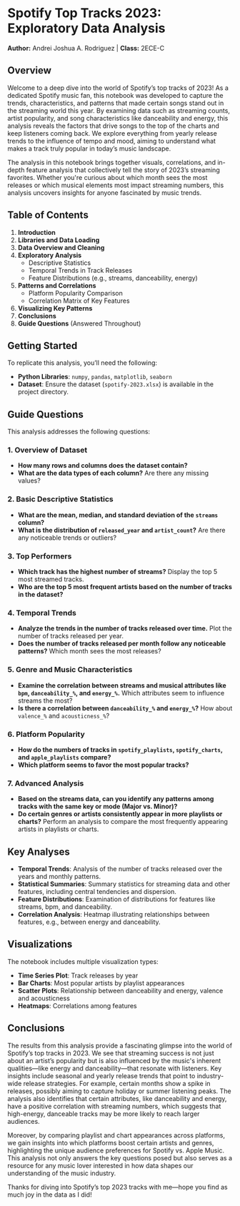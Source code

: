 # Spotify Top Tracks 2023: Exploratory Data Analysis

**Author:** Andrei Joshua A. Rodriguez | **Class:** 2ECE-C

## Overview

Welcome to a deep dive into the world of Spotify’s top tracks of 2023! As a dedicated Spotify music fan, this notebook was developed to capture the trends, characteristics, and patterns that made certain songs stand out in the streaming world this year. By examining data such as streaming counts, artist popularity, and song characteristics like danceability and energy, this analysis reveals the factors that drive songs to the top of the charts and keep listeners coming back. We explore everything from yearly release trends to the influence of tempo and mood, aiming to understand what makes a track truly popular in today’s music landscape. 

The analysis in this notebook brings together visuals, correlations, and in-depth feature analysis that collectively tell the story of 2023’s streaming favorites. Whether you're curious about which month sees the most releases or which musical elements most impact streaming numbers, this analysis uncovers insights for anyone fascinated by music trends.

## Table of Contents

1. **Introduction**
2. **Libraries and Data Loading**
3. **Data Overview and Cleaning**
4. **Exploratory Analysis**
    - Descriptive Statistics
    - Temporal Trends in Track Releases
    - Feature Distributions (e.g., streams, danceability, energy)
5. **Patterns and Correlations**
    - Platform Popularity Comparison
    - Correlation Matrix of Key Features
6. **Visualizing Key Patterns**
7. **Conclusions**
8. **Guide Questions** (Answered Throughout)

## Getting Started

To replicate this analysis, you’ll need the following:

- **Python Libraries**: `numpy`, `pandas`, `matplotlib`, `seaborn`
- **Dataset**: Ensure the dataset (`spotify-2023.xlsx`) is available in the project directory.

## Guide Questions

This analysis addresses the following questions:

### 1. **Overview of Dataset**
   - **How many rows and columns does the dataset contain?**
   - **What are the data types of each column?** Are there any missing values?

### 2. **Basic Descriptive Statistics**
   - **What are the mean, median, and standard deviation of the `streams` column?**
   - **What is the distribution of `released_year` and `artist_count`?** Are there any noticeable trends or outliers?

### 3. **Top Performers**
   - **Which track has the highest number of streams?** Display the top 5 most streamed tracks.
   - **Who are the top 5 most frequent artists based on the number of tracks in the dataset?**

### 4. **Temporal Trends**
   - **Analyze the trends in the number of tracks released over time.** Plot the number of tracks released per year.
   - **Does the number of tracks released per month follow any noticeable patterns?** Which month sees the most releases?

### 5. **Genre and Music Characteristics**
   - **Examine the correlation between streams and musical attributes like `bpm`, `danceability_%`, and `energy_%`.** Which attributes seem to influence streams the most?
   - **Is there a correlation between `danceability_%` and `energy_%`?** How about `valence_%` and `acousticness_%`?

### 6. **Platform Popularity**
   - **How do the numbers of tracks in `spotify_playlists`, `spotify_charts`, and `apple_playlists` compare?**
   - **Which platform seems to favor the most popular tracks?**

### 7. **Advanced Analysis**
   - **Based on the streams data, can you identify any patterns among tracks with the same key or mode (Major vs. Minor)?**
   - **Do certain genres or artists consistently appear in more playlists or charts?** Perform an analysis to compare the most frequently appearing artists in playlists or charts.

## Key Analyses

- **Temporal Trends**: Analysis of the number of tracks released over the years and monthly patterns.
- **Statistical Summaries**: Summary statistics for streaming data and other features, including central tendencies and dispersion.
- **Feature Distributions**: Examination of distributions for features like streams, bpm, and danceability.
- **Correlation Analysis**: Heatmap illustrating relationships between features, e.g., between energy and danceability.

## Visualizations

The notebook includes multiple visualization types:

- **Time Series Plot**: Track releases by year
- **Bar Charts**: Most popular artists by playlist appearances
- **Scatter Plots**: Relationship between danceability and energy, valence and acousticness
- **Heatmaps**: Correlations among features

## Conclusions

The results from this analysis provide a fascinating glimpse into the world of Spotify’s top tracks in 2023. We see that streaming success is not just about an artist’s popularity but is also influenced by the music's inherent qualities—like energy and danceability—that resonate with listeners. Key insights include seasonal and yearly release trends that point to industry-wide release strategies. For example, certain months show a spike in releases, possibly aiming to capture holiday or summer listening peaks. The analysis also identifies that certain attributes, like danceability and energy, have a positive correlation with streaming numbers, which suggests that high-energy, danceable tracks may be more likely to reach larger audiences.

Moreover, by comparing playlist and chart appearances across platforms, we gain insights into which platforms boost certain artists and genres, highlighting the unique audience preferences for Spotify vs. Apple Music. This analysis not only answers the key questions posed but also serves as a resource for any music lover interested in how data shapes our understanding of the music industry.

Thanks for diving into Spotify’s top 2023 tracks with me—hope you find as much joy in the data as I did!

